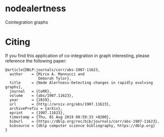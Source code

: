 # nodealertness
Cointegration graphs 

# Citing
If you find this application of co-integration in graph interesting, please reference the following paper:

    @article{DBLP:journals/corr/abs-1907-11623,
      author    = {Mirco A. Mannucci and
                   Deborah Tylor},
      title     = {Node Alertness-Detecting changes in rapidly evolving graphs},
      journal   = {CoRR},
      volume    = {abs/1907.11623},
      year      = {2019},
      url       = {http://arxiv.org/abs/1907.11623},
      archivePrefix = {arXiv},
      eprint    = {1907.11623},
      timestamp = {Thu, 01 Aug 2019 08:59:33 +0200},
      biburl    = {https://dblp.org/rec/bib/journals/corr/abs-1907-11623},
      bibsource = {dblp computer science bibliography, https://dblp.org}
    }

